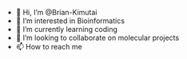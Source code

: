 - 👋 Hi, I’m @Brian-Kimutai
- 👀 I’m interested in Bioinformatics 
- 🌱 I’m currently learning coding
- 💞️ I’m looking to collaborate on molecular projects
- 📫 How to reach me 

<!---
Brian-Kimutai/Brian-Kimutai is a ✨ special ✨ repository because its `README.md` (this file) appears on your GitHub profile.
You can click the Preview link to take a look at your changes.
--->
